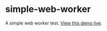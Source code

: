 # simple-web-worker

A simple web worker test. [View this demo live](https://mdn.github.io/simple-web-worker/).
